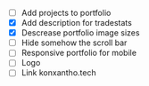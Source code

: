 - [ ] Add projects to portfolio
- [x] Add description for tradestats
- [x] Descrease portfolio image sizes
- [ ] Hide somehow the scroll bar
- [ ] Responsive portfolio for mobile
- [ ] Logo
- [ ] Link konxantho.tech

